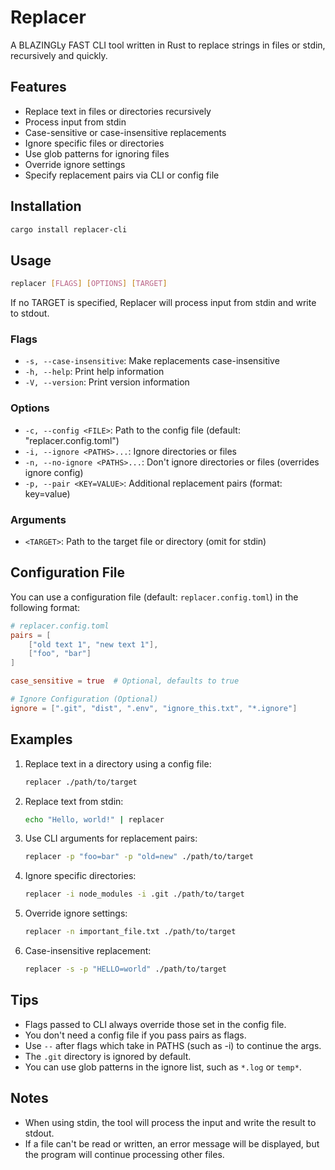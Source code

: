 # Replacer

A BLAZINGLy FAST CLI tool written in Rust to replace strings in files or stdin, recursively and quickly.

## Features

- Replace text in files or directories recursively
- Process input from stdin
- Case-sensitive or case-insensitive replacements
- Ignore specific files or directories
- Use glob patterns for ignoring files
- Override ignore settings
- Specify replacement pairs via CLI or config file

## Installation

```sh
cargo install replacer-cli
```

## Usage

```sh
replacer [FLAGS] [OPTIONS] [TARGET]
```

If no TARGET is specified, Replacer will process input from stdin and write to stdout.

### Flags

- `-s, --case-insensitive`: Make replacements case-insensitive
- `-h, --help`: Print help information
- `-V, --version`: Print version information

### Options

- `-c, --config <FILE>`: Path to the config file (default: "replacer.config.toml")
- `-i, --ignore <PATHS>...`: Ignore directories or files
- `-n, --no-ignore <PATHS>...`: Don't ignore directories or files (overrides ignore config)
- `-p, --pair <KEY=VALUE>`: Additional replacement pairs (format: key=value)

### Arguments

- `<TARGET>`: Path to the target file or directory (omit for stdin)

## Configuration File

You can use a configuration file (default: `replacer.config.toml`) in the following format:

```toml
# replacer.config.toml
pairs = [
    ["old text 1", "new text 1"],
    ["foo", "bar"]
]

case_sensitive = true  # Optional, defaults to true

# Ignore Configuration (Optional)
ignore = [".git", "dist", ".env", "ignore_this.txt", "*.ignore"]
```

## Examples

1. Replace text in a directory using a config file:

   ```sh
   replacer ./path/to/target
   ```

2. Replace text from stdin:

   ```sh
   echo "Hello, world!" | replacer
   ```

3. Use CLI arguments for replacement pairs:

   ```sh
   replacer -p "foo=bar" -p "old=new" ./path/to/target
   ```

4. Ignore specific directories:

   ```sh
   replacer -i node_modules -i .git ./path/to/target
   ```

5. Override ignore settings:

   ```sh
   replacer -n important_file.txt ./path/to/target
   ```

6. Case-insensitive replacement:
   ```sh
   replacer -s -p "HELLO=world" ./path/to/target
   ```

## Tips

- Flags passed to CLI always override those set in the config file.
- You don't need a config file if you pass pairs as flags.
- Use `--` after flags which take in PATHS (such as -i) to continue the args.
- The `.git` directory is ignored by default.
- You can use glob patterns in the ignore list, such as `*.log` or `temp*`.

## Notes

- When using stdin, the tool will process the input and write the result to stdout.
- If a file can't be read or written, an error message will be displayed, but the program will continue processing other files.

